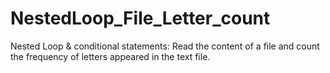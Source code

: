 # NestedLoop_File_Letter_count
Nested Loop &amp; conditional statements: Read the content of a file and count the frequency of letters appeared in the text file.
